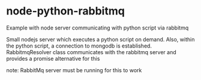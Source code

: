 # node-python-rabbitmq
Example with node server communicating with python script via rabbitmq

Small nodejs server which executes a python script on demand.
Also, within the python script, a connection to mongodb is established.
RabbitmqResolver class communicates with the rabbitmq server and provides a promise alternative for this 

note: RabbitMq server must be running for this to work
